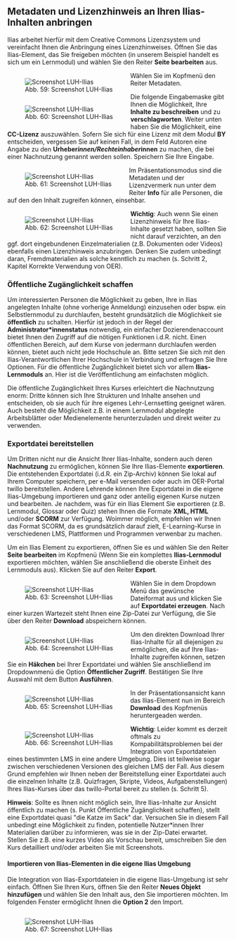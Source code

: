 <link rel="stylesheet" href="https://cdnjs.cloudflare.com/ajax/libs/font-awesome/4.7.0/css/font-awesome.min.css">

<h2>Metadaten und Lizenzhinweis an Ihren Ilias-Inhalten anbringen</h2>

Ilias arbeitet hierfür mit dem Creative Commons Lizenzsystem und vereinfacht Ihnen die Anbringung eines Lizenzhinweises. Öffnen Sie das Ilias-Element, das Sie freigeben möchten (in unserem Beispiel handelt es sich um ein Lernmodul) und wählen Sie den Reiter <b>Seite bearbeiten</b> aus.
  <figure style="float:left;align:middle;">
    <img src="images/Ilias_1.svg" alt="Screenshot LUH-Ilias" title="Screenshot LUH-Ilias"/>
    <figcaption style="text-align:center;font-size:14px;">Abb. 59: Screenshot LUH-Ilias</figcaption>
  </figure>
  
Wählen Sie im Kopfmenü den Reiter Metadaten.
  <figure style="float:left;align:middle;">
    <img src="images/Ilias_2.svg" alt="Screenshot LUH-Ilias" title="Screenshot LUH-Ilias"/>
    <figcaption style="text-align:center;font-size:14px;">Abb. 60: Screenshot LUH-Ilias</figcaption>
  </figure>
  
Die folgende Eingabemaske gibt Ihnen die Möglichkeit, Ihre <b>Inhalte zu beschreiben</b> und zu <b>verschlagworten</b>. Weiter unten haben Sie die Möglichkeit, eine <b>CC-Lizenz</b> auszuwählen. Sofern Sie sich für eine Lizenz mit dem Modul <b>BY</b> entscheiden, vergessen Sie auf keinen Fall, in dem Feld Autoren eine Angabe zu den <b>Urheber*innen/Rechteinhaber*innen</b> zu machen, die bei einer Nachnutzung genannt werden sollen. Speichern Sie Ihre Eingabe.
  <figure style="float:left;align:middle;">
    <img src="images/Ilias_3.svg" alt="Screenshot LUH-Ilias" title="Screenshot LUH-Ilias"/>
    <figcaption style="text-align:center;font-size:14px;">Abb. 61: Screenshot LUH-Ilias</figcaption>
  </figure>
  
Im Präsentationsmodus sind die Metadaten und der Lizenzvermerk nun unter dem Reiter <b>Info</b> für alle Personen, die auf den den Inhalt zugreifen können, einsehbar.
  <figure style="float:left;align:middle;">
    <img src="images/Ilias_4.svg" alt="Screenshot LUH-Ilias" title="Screenshot LUH-Ilias"/>
    <figcaption style="text-align:center;font-size:14px;">Abb. 62: Screenshot LUH-Ilias</figcaption>
  </figure>

<b>Wichtig</b>: Auch wenn Sie einen Lizenzhinweis für Ihre Ilias-Inhalte gesetzt haben, sollten Sie nicht darauf verzichten, an den ggf. dort eingebundenen Einzelmaterialien (z.B. Dokumenten oder Videos) ebenfalls einen Lizenzhinweis anzubringen. Denken Sie zudem unbedingt daran, Fremdmaterialien als solche kenntlich zu machen (s. Schritt 2, Kapitel Korrekte Verwendung von OER).

<h3>Öffentliche Zugänglichkeit schaffen</h3>

Um interessierten Personen die Möglichkeit zu geben, Ihre in Ilias angelegten Inhalte (ohne vorherige Anmeldung) einzusehen oder bspw. ein Selbstlernmodul zu durchlaufen, besteht grundsätzlich die Möglichkeit sie <b>öffentlich</b> zu schalten. Hierfür ist jedoch in der Regel der <b>Administrator*innenstatus</b> notwendig, ein einfacher Dozierendenaccount bietet Ihnen den Zugriff auf die nötigen Funktionen i.d.R. nicht. Einen öffentlichen Bereich, auf dem Kurse von jedermann durchlaufen werden können, bietet auch nicht jede Hochschule an. Bitte setzen Sie sich mit den Ilias-Verantwortlichen Ihrer Hochschule in Verbindung und erfragen Sie Ihre Optionen. Für die öffentliche Zugänglichkeit bietet sich vor allem <b>Ilias-Lernmoduls</b> an. Hier ist die Veröffentlichung am einfachsten möglich.

Die öffentliche Zugänglichkeit Ihres Kurses erleichtert die Nachnutzung enorm: Dritte können sich Ihre Strukturen und Inhalte ansehen und entscheiden, ob sie auch für ihre eigenes Lehr-Lernsetting geeignet wären. Auch besteht die Möglichkeit z.B. in einem Lernmodul abgelegte Arbeitsblätter oder Medienelemente herunterzuladen und direkt weiter zu verwenden. 
  
<h3>Exportdatei bereitstellen</h3>

Um Dritten nicht nur die Ansicht Ihrer Ilias-Inhalte, sondern auch deren <b>Nachnutzung</b> zu ermöglichen, können Sie Ihre Ilias-Elemente <b>exportieren</b>. Die entstehenden Exportdatei (i.d.R. ein Zip-Archiv) können Sie lokal auf Ihrem Computer speichern, per e-Mail versenden oder auch im OER-Portal twillo bereitstellen.  Andere Lehrende können Ihre Exportdatei in die eigene Ilias-Umgebung importieren und ganz oder anteilig eigenen Kurse nutzen und bearbeiten.  Je nachdem, was für ein Ilias Element Sie exportieren (z.B. Lernmodul, Glossar oder Quiz) stehen Ihnen die Formate <b>XML, HTML</b> und/oder <b>SCORM</b> zur Verfügung. Woimmer möglich, empfehlen wir Ihnen das Format SCORM, da es grundsätzlich darauf zielt, E-Learning-Kurse in verschiedenen LMS, Plattformen und Programmen verwenbar zu machen.

Um ein Ilias Element zu exportieren, öffnen Sie es und wählen Sie den Reiter <b>Seite bearbeiten</b> im Kopfmenü (Wenn Sie ein komplettes <b>Ilias-Lernmodul</b> exportieren möchten, wählen Sie anschließend die oberste Einheit des Lernmoduls aus). Klicken Sie auf den Reiter <b>Export</b>.
  <figure style="float:left;align:middle;">
    <img src="images/Ilias_5.svg" alt="Screenshot LUH-Ilias" title="Screenshot LUH-Ilias"/>
    <figcaption style="text-align:center;font-size:14px;">Abb. 63: Screenshot LUH-Ilias</figcaption>
  </figure>
  
Wählen Sie in dem Dropdown Menü das gewünsche Dateiformat aus und klicken Sie auf <b>Exportdatei erzeugen</b>. Nach einer kurzen Wartezeit steht Ihnen eine Zip-Datei zur Verfügung, die Sie über den Reiter <b>Download</b> abspeichern können.

  <figure style="float:left;align:middle;">
    <img src="images/Ilias_7.svg" alt="Screenshot LUH-Ilias" title="Screenshot LUH-Ilias"/>
    <figcaption style="text-align:center;font-size:14px;">Abb. 64: Screenshot LUH-Ilias</figcaption>
  </figure>
  
Um den direkten Download Ihrer Ilias-Inhalte für all diejenigen zu ermöglichen, die auf Ihre Ilias-Inhalte zugreifen können, setzen Sie ein <b>Häkchen</b> bei Ihrer Exportdatei und wählen Sie anschließend im Dropdownmenü die Option <b>Öffentlicher Zugriff</b>. Bestätigen Sie Ihre Auswahl mit dem Button <b>Ausführen</b>.

  <figure style="float:left;align:middle;">
    <img src="images/Ilias_8.svg" alt="Screenshot LUH-Ilias" title="Screenshot LUH-Ilias"/>
    <figcaption style="text-align:center;font-size:14px;">Abb. 65: Screenshot LUH-Ilias</figcaption>
  </figure>
  
In der Präsentationsansicht kann das Ilias-Element nun im Bereich <b>Download</b> des Kopfmenüs heruntergeaden werden.
  <figure style="float:left;align:middle;">
    <img src="images/Ilias_9.svg" alt="Screenshot LUH-Ilias" title="Screenshot LUH-Ilias"/>
    <figcaption style="text-align:center;font-size:14px;">Abb. 66: Screenshot LUH-Ilias</figcaption>
  </figure>

<b>Wichtig</b>: Leider kommt es derzeit oftmals zu Kompabilitätsproblemen bei der Integration von Exportdateien eines bestimmten LMS in eine andere Umgebung. Dies ist teilweise sogar zwischen verschiedenen Versionen des gleichen LMS der Fall. Aus diesem Grund empfehlen wir Ihnen neben der Bereitstellung einer Exportdatei auch die einzelnen Inhalte (z.B. Quizfragen, Skripte, Videos, Aufgabenstellungen) Ihres Ilias-Kurses über das twillo-Portal bereit zu stellen (s. Schritt 5).

<b>Hinweis</b>: Sollte es Ihnen nicht möglich sein, Ihre Ilias-Inhalte zur Ansicht öffentlich zu machen (s. Punkt Öffentliche Zugänglichkeit schaffen), stellt eine Exportdatei quasi "die Katze im Sack" dar. Versuchen Sie in diesem Fall unbedingt eine Möglichkeit zu finden, potentielle Nutzer*innen Ihrer Materialien darüber zu informieren, was sie in der Zip-Datei erwartet. Stellen Sie z.B. eine kurzes Video als Vorschau bereit, umschreiben Sie den Kurs detailliert und/oder arbeiten Sie mit Screenshots.

<h4>Importieren von Ilias-Elementen in die eigene Ilias Umgebung</h4>
<p>
Die Integration von Ilias-Exportdateien in die eigene Ilias-Umgebung ist sehr einfach. Öffnen Sie Ihren Kurs, öffnen Sie den Reiter <b>Neues Objekt hinzufügen</b> und wählen Sie den Inhalt aus, den Sie importieren möchten. Im folgenden Fenster ermöglicht Ihnen die <b>Option 2</b> den Import.
<figure style="float:left;align:middle;">
  <img src="images/Ilias_10.svg" alt="Screenshot LUH-Ilias" title="Screenshot LUH-Ilias"/>
  <figcaption style="text-align:center;font-size:14px;">Abb. 67: Screenshot LUH-Ilias</figcaption>
</figure>
</p>
